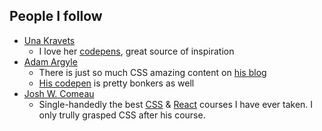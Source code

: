 ## People I follow
- [Una Kravets](https://una.im/)
  - I love her [codepens](https://codepen.io/una), great source of inspiration
- [Adam Argyle](https://nerdy.dev/)
  - There is just so much CSS amazing content on [his blog](https://nerdy.dev/nintendo-switch-homescreen-css-recreation#css)
  - [His codepen](https://codepen.io/argyleink) is pretty bonkers as well
- [Josh W. Comeau](https://www.joshwcomeau.com/)
  - Single-handedly the best [CSS](https://courses.joshwcomeau.com/css-for-js) & [React](https://courses.joshwcomeau.com/joy-of-react) courses I have ever taken. I only trully grasped CSS after his course.
